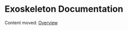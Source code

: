 # Exoskeleton Documentation

Content moved: [Overview](https://github.com/RuedigerVoigt/exoskeleton/tree/master/)